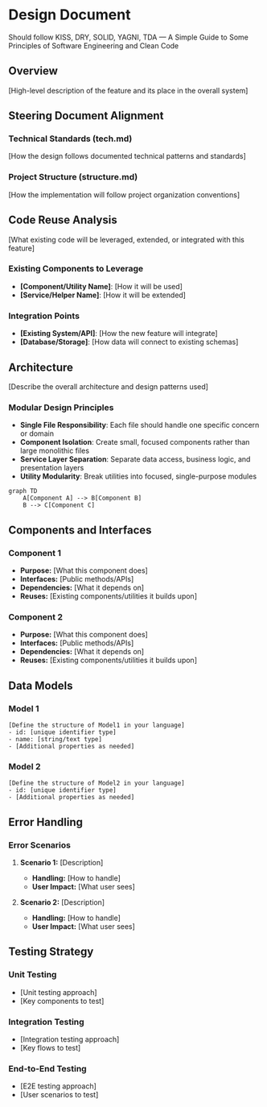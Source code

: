 # Design Document

Should follow KISS, DRY, SOLID, YAGNI, TDA — A Simple Guide to Some Principles of Software Engineering and Clean Code

## Overview

[High-level description of the feature and its place in the overall system]

## Steering Document Alignment

### Technical Standards (tech.md)

[How the design follows documented technical patterns and standards]

### Project Structure (structure.md)

[How the implementation will follow project organization conventions]

## Code Reuse Analysis

[What existing code will be leveraged, extended, or integrated with this feature]

### Existing Components to Leverage

- **[Component/Utility Name]**: [How it will be used]
- **[Service/Helper Name]**: [How it will be extended]

### Integration Points

- **[Existing System/API]**: [How the new feature will integrate]
- **[Database/Storage]**: [How data will connect to existing schemas]

## Architecture

[Describe the overall architecture and design patterns used]

### Modular Design Principles

- **Single File Responsibility**: Each file should handle one specific concern or domain
- **Component Isolation**: Create small, focused components rather than large monolithic files
- **Service Layer Separation**: Separate data access, business logic, and presentation layers
- **Utility Modularity**: Break utilities into focused, single-purpose modules

```mermaid
graph TD
    A[Component A] --> B[Component B]
    B --> C[Component C]
```

## Components and Interfaces

### Component 1

- **Purpose:** [What this component does]
- **Interfaces:** [Public methods/APIs]
- **Dependencies:** [What it depends on]
- **Reuses:** [Existing components/utilities it builds upon]

### Component 2

- **Purpose:** [What this component does]
- **Interfaces:** [Public methods/APIs]
- **Dependencies:** [What it depends on]
- **Reuses:** [Existing components/utilities it builds upon]

## Data Models

### Model 1

```
[Define the structure of Model1 in your language]
- id: [unique identifier type]
- name: [string/text type]
- [Additional properties as needed]
```

### Model 2

```
[Define the structure of Model2 in your language]
- id: [unique identifier type]
- [Additional properties as needed]
```

## Error Handling

### Error Scenarios

1. **Scenario 1:** [Description]

   - **Handling:** [How to handle]
   - **User Impact:** [What user sees]

2. **Scenario 2:** [Description]
   - **Handling:** [How to handle]
   - **User Impact:** [What user sees]

## Testing Strategy

### Unit Testing

- [Unit testing approach]
- [Key components to test]

### Integration Testing

- [Integration testing approach]
- [Key flows to test]

### End-to-End Testing

- [E2E testing approach]
- [User scenarios to test]
